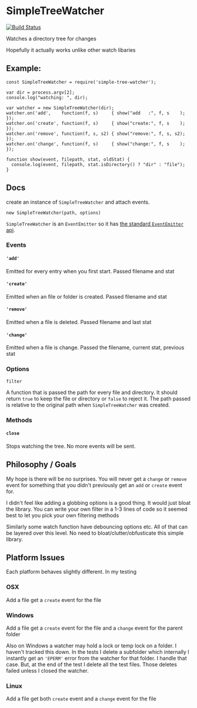 SimpleTreeWatcher
==========

[![Build Status](https://travis-ci.org/greggman/simple-tree-watcher.svg?branch=master)](https://travis-ci.org/greggman/simple-tree-watcher)

Watches a directory tree for changes

Hopefully it actually works unlike other watch libaries

## Example:

```
const SimpleTreeWatcher = require('simple-tree-watcher');

var dir = process.argv[2];
console.log("watching: ", dir);

var watcher = new SimpleTreeWatcher(dir);
watcher.on('add',    function(f, s)     { show("add   :", f, s    ); });
watcher.on('create', function(f, s)     { show("create:", f, s    ); });
watcher.on('remove', function(f, s, s2) { show("remove:", f, s, s2); });
watcher.on('change', function(f, s)     { show("change:", f, s    ); });

function show(event, filepath, stat, oldStat) {
  console.log(event, filepath, stat.isDirectory() ? "dir" : "file");
}
```

## Docs

create an instance of `SimpleTreeWatcher` and attach events.

`new SimpleTreeWatcher(path, options)`

`SimpleTreeWatcher` is an `EventEmitter` so it has [the standard `EventEmitter` api](https://nodejs.org/api/events.html#events_class_eventemitter).

### Events

#### `'add'`

Emitted for every entry when you first start. Passed filename and stat

#### `'create'`

Emitted when an file or folder is created. Passed filename and stat

#### `'remove'`

Emitted when a file is deleted. Passed filename and last stat

#### `'change'`

Emitted when a file is change. Passed the filename, current stat, previous stat

### Options

`filter`

A function that is passed the path for every file and directory. It should return `true`
to keep the file or directory or `false` to reject it. The path passed
is relative to the original path when `SimpleTreeWatcher` was created.

### Methods

#### `close`

Stops watching the tree. No more events will be sent.

## Philosophy / Goals

My hope is there will be no surprises. You will never get a `change` or `remove`
event for something that you didn't previously get an `add` or `create` event for.

I didn't feel like adding a globbing options is a good thing. It would just bloat the
library. You can write your own filter in a 1-3 lines of code so it seemed best to let
you pick your own filtering methods

Similarly some watch function have debouncing options etc. All of that can be layered
over this level. No need to bloat/clutter/obfusticate this simple library.

## Platform Issues

Each platform behaves slightly different. In my testing

### OSX

Add a file get a `create` event for the file

### Windows

Add a file get a `create` event for the file and a `change` event for the parent folder

Also on Windows a watcher may hold a lock or temp lock on a folder.
I haven't tracked this down. In the tests I delete a subfolder
which internally I instantly get an `'EPERM'` error from the watcher
for that folder. I handle that case. But, at the end of the test
I delete all the test files. Those deletes failed unless I closed
the watcher.

### Linux

Add a file get both `create` event and a `change` event for the file

